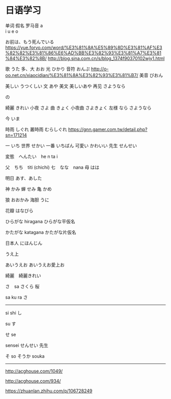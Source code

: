 # 日语学习

单词  假名 罗马音 
a	
i 
u
e
o


お前は、もう死んでいる
https://yue.forvo.com/word/%E3%81%8A%E5%89%8D%E3%81%AF%E3%82%82%E3%81%86%E6%AD%BB%E3%82%93%E3%81%A7%E3%81%84%E3%82%8B/
http://blog.sina.com.cn/s/blog_1374f90370102wjy1.html

歌 うた
多、大 おお
光  ひかり
音符  おんぷ  http://o-oo.net.cn/xiaocidian/%E3%81%8A%E3%82%93%E3%81%B7/
美音 びおん


美しい うつくしい
文 あや
美文 美しいあや
再见 さようなら



の

綺麗 きれい
小夜 さよ
曲 きょく
小夜曲 さよきょく
左様 なら さようなら

今 いま

時雨 しぐれ
叢時雨  むらしぐれ https://gnn.gamer.com.tw/detail.php?sn=171214

一 いち 
世界 せかい
一番 いちばん 
可愛い かわいい 
先生 せんせい

変態　へんたい　he n ta i

父　ちち　titi (chichi)
七　なな　nana
母 はは

明日 あす、あした



神 かみ
蝉 せみ
亀 かめ
 
狼 おおかみ
海胆 うに


花瓣 はなびら










ひらがな
hiragana
ひらがな平仮名

かたがな
katagana
かたがな片仮名



日本人 にほんじん


うえ上

あいうえお
あいうえお愛上お





綺麗　綺麗きれい








さ　sa
さくら
桜

sa ku ra
さ


----------------------------
si shi
し

su
す

せ
se

sensei
せんせい
先生

そ
so
そうか
souka

---------------------------





http://acghouse.com/1049/

http://acghouse.com/934/

https://zhuanlan.zhihu.com/p/106728249
